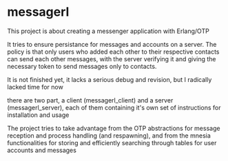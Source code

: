 # messagerl

This project is about creating a messenger application with Erlang/OTP

It tries to ensure persistance for messages and accounts on a server.
The policy is that only users who added each other to their respective
contacts can send each other messages, with the server verifying it and
giving the necessary token to send messages only to contacts.

It is not finished yet, it lacks a serious debug and revision,
but I radically lacked time for now

there are two part, a client (messagerl_client) and a server 
(messagerl_server), each of them containing it's own set of instructions
for installation and usage

The project tries to take advantage from the OTP abstractions for
message reception and process handling (and respawning), and from
the mnesia functionalities for storing and efficiently searching through
tables for user accounts and messages


